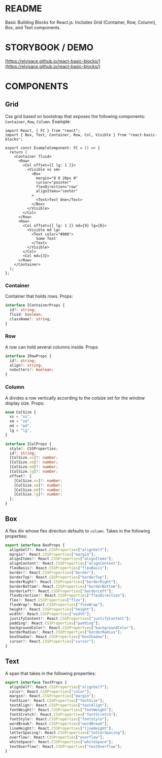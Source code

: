 # README

Basic Building Blocks for React.js. Includes Grid (Container, Row, Column), Box, and Text components.

# STORYBOOK / DEMO

[https://elvisace.github.io/react-basic-blocks/](https://elvisace.github.io/react-basic-blocks/)



# COMPONENTS

## Grid 

Css grid based on bootstrap that exposes the following components: `Container`, `Row`, `Column`. Example:

```tsx
import React, { FC } from "react";
import { Box, Text, Container, Row, Col, Visible } from "react-basic-blocks";

export const ExampleComponent: FC = () => {
  return (
    <Container fluid>
      <Row>
        <Col offset={{ lg: 1 }}>
          <Visible xs sm>
            <Box
              margin="0 0 20px 0"
              cursor="pointer"
              flexDirection="row"
              alignItems="center"
            >
              <Text>Text One</Text>
            </Box>
          </Visible>
        </Col>
      </Row>
      <Row>
        <Col offset={{ lg: 1 }} md={9} lg={8}>
          <Visible md lg>
            <Text color="#000">
              Some Text
            </Text>
          </Visible>
        </Col>
        <Col md={3}>
      </Row>
    </Container>
  );
};

```

### Container

Container that holds rows. Props:

```typescript
interface IContainerProps {
  id?: string;
  fluid: boolean;
  className?: string;
}
```

### Row

A row can hold several columns inside. Props:

```typescript
interface IRowProps {
  id?: string;
  align?: string;
  noGutters?: boolean;
}
```

### Column

A divides a row vertically according to the colsize set for the window display size. Props:

```typescript
enum ColSize {
  xs = "xs",
  sm = "sm",
  md = "md",
  lg = "lg",
}

interface IColProps {
  style?: CSSProperties;
  id?: string;
  [ColSize.xs]?: number;
  [ColSize.sm]?: number;
  [ColSize.md]?: number;
  [ColSize.lg]?: number;
  offset?: {
    [ColSize.xs]?: number;
    [ColSize.sm]?: number;
    [ColSize.md]?: number;
    [ColSize.lg]?: number;
  };
}
```

## Box

A flex div whose flex direction defaults to `column`. Takes in the following properties:

```typescript
export interface BoxProps {
  alignSelf?: React.CSSProperties["alignSelf"];
  margin?: React.CSSProperties["margin"];
  alignItems?: React.CSSProperties["alignItems"];
  alignContent?: React.CSSProperties["alignContent"];
  flexBasis?: React.CSSProperties["flexBasis"];
  border?: React.CSSProperties["border"];
  borderTop?: React.CSSProperties["borderTop"];
  borderRight?: React.CSSProperties["borderRight"];
  borderBottom?: React.CSSProperties["borderBottom"];
  borderLeft?: React.CSSProperties["borderLeft"];
  flexDirection?: React.CSSProperties["flexDirection"];
  flex?: React.CSSProperties["flex"];
  flexWrap?: React.CSSProperties["flexWrap"];
  height?: React.CSSProperties["height"];
  width?: React.CSSProperties["width"];
  justifyContent?: React.CSSProperties["justifyContent"];
  padding?: React.CSSProperties["padding"];
  backgroundColor?: React.CSSProperties["backgroundColor"];
  borderRadius?: React.CSSProperties["borderRadius"];
  boxShadow?: React.CSSProperties["boxShadow"];
  cursor?: React.CSSProperties["cursor"];
}
```

## Text

A span that takes in the following properties:

```typescript
export interface TextProps {
  alignSelf?: React.CSSProperties["alignSelf"];
  color?: React.CSSProperties["color"];
  margin?: React.CSSProperties["margin"];
  fontSize?: React.CSSProperties["fontSize"];
  textAlign?: React.CSSProperties["textAlign"];
  fontWeight?: React.CSSProperties["fontWeight"];
  fontStretch?: React.CSSProperties["fontStretch"];
  fontStyle?: React.CSSProperties["fontStyle"];
  wordBreak?: React.CSSProperties["wordBreak"];
  lineHeight?: React.CSSProperties["lineHeight"];
  letterSpacing?: React.CSSProperties["letterSpacing"];
  overflow?: React.CSSProperties["overflow"];
  whiteSpace?: React.CSSProperties["whiteSpace"];
  textOverflow?: React.CSSProperties["textOverflow"];
}
```